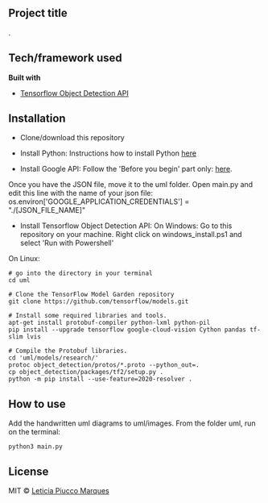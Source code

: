 ## Project title
.

## Tech/framework used
<b>Built with</b>
- [Tensorflow Object Detection API](https://electron.atom.io)

## Installation

- Clone/download this repository

- Install Python: Instructions how to install Python [here](https://www.python.org/downloads/)

- Install Google API: Follow the 'Before you begin' part only: [here](https://cloud.google.com/vision/docs/quickstart-client-libraries).

Once you have the JSON file, move it to the uml folder. Open main.py and edit this line with the name of your json file:
os.environ['GOOGLE_APPLICATION_CREDENTIALS'] = "./[JSON_FILE_NAME]"

- Install Tensorflow Object Detection API: 
On Windows:
Go to this repository on your machine.
Right click on windows_install.ps1 and select 'Run with Powershell'

On Linux:
```
# go into the directory in your terminal
cd uml

# Clone the TensorFlow Model Garden repository
git clone https://github.com/tensorflow/models.git

# Install some required libraries and tools.
apt-get install protobuf-compiler python-lxml python-pil
pip install --upgrade tensorflow google-cloud-vision Cython pandas tf-slim lvis

# Compile the Protobuf libraries.
cd 'uml/models/research/'
protoc object_detection/protos/*.proto --python_out=.
cp object_detection/packages/tf2/setup.py .
python -m pip install --use-feature=2020-resolver .
```

## How to use
Add the handwritten uml diagrams to uml/images.
From the folder uml, run on the terminal:
```
python3 main.py
```

## License
MIT © [Leticia Piucco Marques]()
